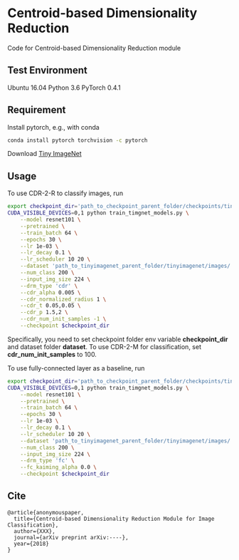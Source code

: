 # Centroid-based Dimensionality Reduction
Code for Centroid-based Dimensionality Reduction module

## Test Environment
Ubuntu 16.04
Python 3.6
PyTorch 0.4.1

## Requirement
Install pytorch, e.g., with conda
```bash
conda install pytorch torchvision -c pytorch
```
Download [Tiny ImageNet](https://tiny-imagenet.herokuapp.com/)

## Usage
To use CDR-2-R to classify images, run
```bash
export checkpoint_dir='path_to_checkpoint_parent_folder/checkpoints/tinyimagenet/resnet101_cdr_pbl'
CUDA_VISIBLE_DEVICES=0,1 python train_timgnet_models.py \
	--model resnet101 \
	--pretrained \
	--train_batch 64 \
	--epochs 30 \
	--lr 1e-03 \
	--lr_decay 0.1 \
	--lr_scheduler 10 20 \
	--dataset 'path_to_tinyimagenet_parent_folder/tinyimagenet/images/' \
	--num_class 200 \
	--input_img_size 224 \
	--drm_type 'cdr' \
	--cdr_alpha 0.005 \
	--cdr_normalized_radius 1 \
	--cdr_t 0.05,0.05 \
	--cdr_p 1.5,2 \
	--cdr_num_init_samples -1 \
	--checkpoint $checkpoint_dir
```
Specifically, you need to set checkpoint folder env variable **checkpoint_dir** and dataset folder **dataset**. To use CDR-2-M for classification, set **cdr_num_init_samples** to 100.

To use fully-connected layer as a baseline, run
```bash
export checkpoint_dir='path_to_checkpoint_parent_folder/checkpoints/tinyimagenet/resnet101_fc'
CUDA_VISIBLE_DEVICES=0,1 python train_timgnet_models.py \
    --model resnet101 \
    --pretrained \
    --train_batch 64 \
    --epochs 30 \
    --lr 1e-03 \
    --lr_decay 0.1 \
    --lr_scheduler 10 20 \
    --dataset 'path_to_tinyimagenet_parent_folder/tinyimagenet/images/' \
    --num_class 200 \
    --input_img_size 224 \
    --drm_type 'fc' \
    --fc_kaiming_alpha 0.0 \
    --checkpoint $checkpoint_dir
```

## Cite
```
@article{anonymouspaper,
  title={Centroid-based Dimensionality Reduction Module for Image Classification},
  author={XXX},
  journal={arXiv preprint arXiv:----},
  year={2018}
}
```